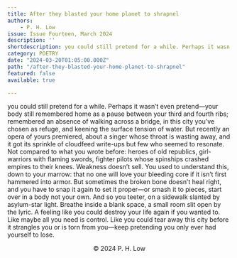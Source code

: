 ```yaml
---
title: After they blasted your home planet to shrapnel
authors:
    - P. H. Low
issue: Issue Fourteen, March 2024
description: ''
shortdescription: you could still pretend for a while. Perhaps it wasn’t even pretend—your body still remembered home as a pause between your third and fourth ribs; remembered an absence of walking across a bridge, in this city you’ve chosen as refuge, and keening the surface tension of water."
category: POETRY
date: "2024-03-20T01:05:00.000Z"
path: "/after-they-blasted-your-home-planet-to-shrapnel"
featured: false
available: true

---
```


you could still pretend for a while. Perhaps it wasn’t even pretend—your body still remembered home as a pause between your third and fourth ribs; remembered an absence of walking across a bridge, in this city you’ve chosen as refuge, and keening the surface tension of water. But recently an opera of yours premiered, about a singer whose throat is wasting away, and it got its sprinkle of cloudfeed write-ups but few who seemed to resonate. Not compared to what you wrote before: heroes of old republics, girl-warriors with flaming swords, fighter pilots whose spinships crashed empires to their knees. Weakness doesn’t sell. You used to understand this, down to your marrow: that no one will love your bleeding core if it isn’t first hammered into armor. But sometimes the broken bone doesn’t heal right, and you have to snap it again to set it proper—or smash it to pieces, start over in a body not your own. And so you teeter, on a sidewalk slanted by asylum-star light. Breathe inside a blank space, a small room slit open by the lyric. A feeling like you could destroy your life again if you wanted to. Like maybe all you need is control. Like you could tear away this city before it strangles you or is torn from you—keep pretending you only ever had yourself to lose. 

<p style="text-align: center;">© 2024 P. H. Low</p>

